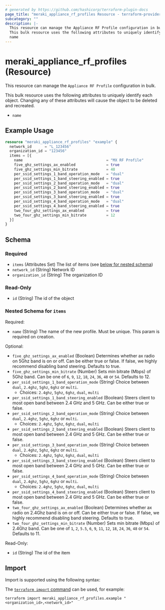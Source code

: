 ```yaml
---
# generated by https://github.com/hashicorp/terraform-plugin-docs
page_title: "meraki_appliance_rf_profiles Resource - terraform-provider-meraki"
subcategory: ""
description: |-
  This resource can manage the Appliance RF Profile configuration in bulk.
  This bulk resource uses the following attributes to uniquely identify each object. Changing any of these attributes will cause the object to be deleted and recreated.
  name
---
```


# meraki_appliance_rf_profiles (Resource)

This resource can manage the `Appliance RF Profile` configuration in bulk.

This bulk resource uses the following attributes to uniquely identify each object. Changing any of these attributes will cause the object to be deleted and recreated.
- `name`

## Example Usage

```terraform
resource "meraki_appliance_rf_profiles" "example" {
  network_id      = "L_123456"
  organization_id = "123456"
  items = [{
    name                                      = "MX RF Profile"
    five_ghz_settings_ax_enabled              = true
    five_ghz_settings_min_bitrate             = 48
    per_ssid_settings_1_band_operation_mode   = "dual"
    per_ssid_settings_1_band_steering_enabled = true
    per_ssid_settings_2_band_operation_mode   = "dual"
    per_ssid_settings_2_band_steering_enabled = true
    per_ssid_settings_3_band_operation_mode   = "dual"
    per_ssid_settings_3_band_steering_enabled = true
    per_ssid_settings_4_band_operation_mode   = "dual"
    per_ssid_settings_4_band_steering_enabled = true
    two_four_ghz_settings_ax_enabled          = true
    two_four_ghz_settings_min_bitrate         = 12
  }]
}
```

<!-- schema generated by tfplugindocs -->
## Schema

### Required

- `items` (Attributes Set) The list of items (see [below for nested schema](#nestedatt--items))
- `network_id` (String) Network ID
- `organization_id` (String) The organization ID

### Read-Only

- `id` (String) The id of the object

<a id="nestedatt--items"></a>
### Nested Schema for `items`

Required:

- `name` (String) The name of the new profile. Must be unique. This param is required on creation.

Optional:

- `five_ghz_settings_ax_enabled` (Boolean) Determines whether ax radio on 5Ghz band is on or off. Can be either true or false. If false, we highly recommend disabling band steering. Defaults to true.
- `five_ghz_settings_min_bitrate` (Number) Sets min bitrate (Mbps) of 5Ghz band. Can be one of `6`, `9`, `12`, `18`, `24`, `36`, `48` or `54`. Defaults to 12.
- `per_ssid_settings_1_band_operation_mode` (String) Choice between `dual`, `2.4ghz`, `5ghz`, `6ghz` or `multi`.
  - Choices: `2.4ghz`, `5ghz`, `6ghz`, `dual`, `multi`
- `per_ssid_settings_1_band_steering_enabled` (Boolean) Steers client to most open band between 2.4 GHz and 5 GHz. Can be either true or false.
- `per_ssid_settings_2_band_operation_mode` (String) Choice between `dual`, `2.4ghz`, `5ghz`, `6ghz` or `multi`.
  - Choices: `2.4ghz`, `5ghz`, `6ghz`, `dual`, `multi`
- `per_ssid_settings_2_band_steering_enabled` (Boolean) Steers client to most open band between 2.4 GHz and 5 GHz. Can be either true or false.
- `per_ssid_settings_3_band_operation_mode` (String) Choice between `dual`, `2.4ghz`, `5ghz`, `6ghz` or `multi`.
  - Choices: `2.4ghz`, `5ghz`, `6ghz`, `dual`, `multi`
- `per_ssid_settings_3_band_steering_enabled` (Boolean) Steers client to most open band between 2.4 GHz and 5 GHz. Can be either true or false.
- `per_ssid_settings_4_band_operation_mode` (String) Choice between `dual`, `2.4ghz`, `5ghz`, `6ghz` or `multi`.
  - Choices: `2.4ghz`, `5ghz`, `6ghz`, `dual`, `multi`
- `per_ssid_settings_4_band_steering_enabled` (Boolean) Steers client to most open band between 2.4 GHz and 5 GHz. Can be either true or false.
- `two_four_ghz_settings_ax_enabled` (Boolean) Determines whether ax radio on 2.4Ghz band is on or off. Can be either true or false. If false, we highly recommend disabling band steering. Defaults to true.
- `two_four_ghz_settings_min_bitrate` (Number) Sets min bitrate (Mbps) of 2.4Ghz band. Can be one of `1`, `2`, `5.5`, `6`, `9`, `11`, `12`, `18`, `24`, `36`, `48` or `54`. Defaults to 11.

Read-Only:

- `id` (String) The id of the item

## Import

Import is supported using the following syntax:

The [`terraform import` command](https://developer.hashicorp.com/terraform/cli/commands/import) can be used, for example:

```shell
terraform import meraki_appliance_rf_profiles.example "<organization_id>,<network_id>"
```
